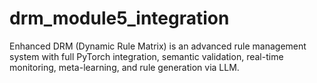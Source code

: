 # drm_module5_integration
Enhanced DRM (Dynamic Rule Matrix) is an advanced rule management system with full PyTorch integration, semantic validation, real-time monitoring, meta-learning, and rule generation via LLM.
